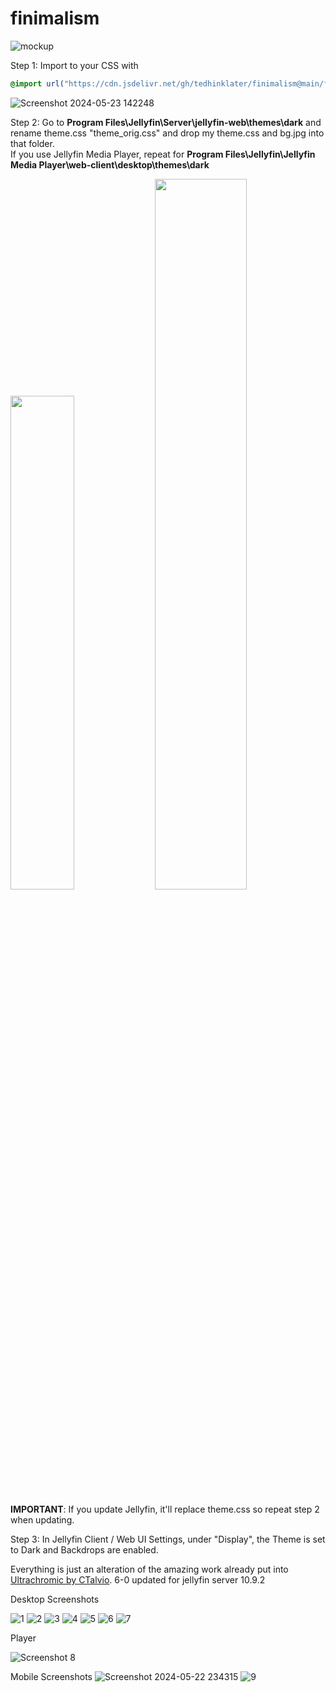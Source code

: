 # finimalism

![mockup](https://github.com/tedhinklater/finimalism/assets/66086488/3ae2e569-9cda-4a7a-9119-232e663b5df0)

Step 1: Import to your CSS with

```css
@import url("https://cdn.jsdelivr.net/gh/tedhinklater/finimalism@main/finimalism6-0.css");

```
![Screenshot 2024-05-23 142248](https://github.com/tedhinklater/finimalism/assets/66086488/9491a9d6-76b5-4aaf-a5cd-d81fce677d30)

Step 2: Go to **Program Files\Jellyfin\Server\jellyfin-web\themes\dark** and rename theme.css "theme_orig.css" and drop my theme.css and bg.jpg into that folder.<br>
If you use Jellyfin Media Player, repeat for **Program Files\Jellyfin\Jellyfin Media Player\web-client\desktop\themes\dark**

<img src="https://github.com/tedhinklater/finimalism/assets/66086488/38eef263-460c-4994-b214-e9b07cf051fb" width=45%>
<img src="https://github.com/tedhinklater/finimalism/assets/66086488/584196c3-8adc-4d92-866f-5dd75cfa2872" width=54%>

**IMPORTANT**: If you update Jellyfin, it'll replace theme.css so repeat step 2 when updating.

Step 3: In Jellyfin Client / Web UI Settings, under "Display", the Theme is set to Dark and Backdrops are enabled. 

Everything is just an alteration of the amazing work already put into [Ultrachromic by CTalvio](https://github.com/CTalvio/Ultrachromic). 6-0 updated for jellyfin server 10.9.2

Desktop Screenshots

![1](https://github.com/tedhinklater/finimalism/assets/66086488/e4e8ad3c-2db3-4067-8a56-e21140de5c55)
![2](https://github.com/tedhinklater/finimalism/assets/66086488/2b7896cf-c15f-4722-929e-4ae9a7c4b036)
![3](https://github.com/tedhinklater/finimalism/assets/66086488/7e8ed3cf-eff4-402e-ac74-dda65ca04d87)
![4](https://github.com/tedhinklater/finimalism/assets/66086488/c5e4d1c5-da92-4ddd-b2d6-fbec9cfeaa58)
![5](https://github.com/tedhinklater/finimalism/assets/66086488/bd9815e8-a404-4309-9cd6-476e89adb972)
![6](https://github.com/tedhinklater/finimalism/assets/66086488/bedbcb10-515c-493f-8076-6862ba9e313e)
![7](https://github.com/tedhinklater/finimalism/assets/66086488/d423d167-23b3-41c9-ac88-98c11ba77807)

Player

<img src="https://github.com/tedhinklater/finimalism/assets/66086488/976319a8-09eb-4bb8-be4d-1ebbc53e9180" alt="Screenshot 8">


Mobile Screenshots
![Screenshot 2024-05-22 234315](https://github.com/tedhinklater/finimalism/assets/66086488/4ae944c4-1272-4cdd-ac44-0ba24c3de8ee)
![9](https://github.com/tedhinklater/finimalism/assets/66086488/39c46511-682d-478a-9b1e-8e3a61453b76)

